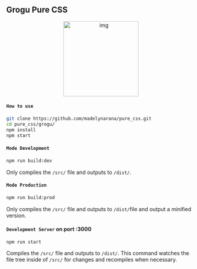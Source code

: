 ## Grogu Pure CSS


<p align="center">
  <img width="200" src="" alt="img">
</p>

#### `How to use`

```sh
git clone https://github.com/madelynarana/pure_css.git
cd pure_css/grogu/
npm install
npm start
```


#### `Mode Development`
```sh
npm run build:dev
```

Only compiles the `/src/` file and outputs to `/dist/`.


#### `Mode Production`
```sh
npm run build:prod
```


Only compiles the `/src/` file and outputs to `/dist/`file and output a minified version.

#### `Development Server` on port :3000

`npm run start`

Compiles the `/src/` file and outputs to `/dist/`. This command watches the file tree inside of `/src/` for changes and recompiles when necessary.
